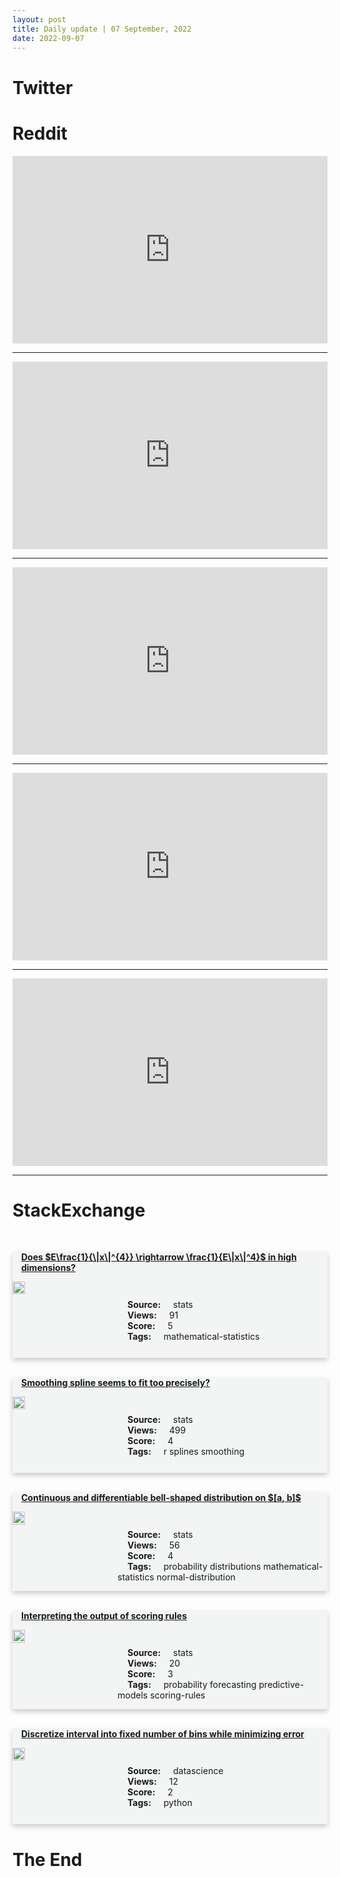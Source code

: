 ```yaml
---
layout: post
title: Daily update | 07 September, 2022
date: 2022-09-07
---
```


<script async src="https://platform.twitter.com/widgets.js" charset="utf-8"></script>


<script src='https://storage.ko-fi.com/cdn/scripts/overlay-widget.js'></script>
<script>
  kofiWidgetOverlay.draw('themldojo', {
    'type': 'floating-chat',
    'floating-chat.donateButton.text': 'Support me',
    'floating-chat.donateButton.background-color': '#f45d22',
    'floating-chat.donateButton.text-color': '#fff'
  });
</script>

# Twitter 

<blockquote class="twitter-tweet"><a href="https://twitter.com/AltCryptoGems/status/1567151397052846081"></a></blockquote>

<blockquote class="twitter-tweet"><a href="https://twitter.com/NickSinghTech/status/1567177144861704193"></a></blockquote>

<blockquote class="twitter-tweet"><a href="https://twitter.com/KirkDBorne/status/1566987453243822080"></a></blockquote>

<blockquote class="twitter-tweet"><a href="https://twitter.com/QuantaMagazine/status/1567188401199235075"></a></blockquote>

<blockquote class="twitter-tweet"><a href="https://twitter.com/MIT/status/1567182147227615233"></a></blockquote>

<blockquote class="twitter-tweet"><a href="https://twitter.com/GoogleAI/status/1567206071084716037"></a></blockquote>

<blockquote class="twitter-tweet"><a href="https://twitter.com/karpathy/status/1567233122252750848"></a></blockquote>

<blockquote class="twitter-tweet"><a href="https://twitter.com/DeepMind/status/1567169247863869441"></a></blockquote>

<blockquote class="twitter-tweet"><a href="https://twitter.com/huggingface/status/1567215942912086019"></a></blockquote>

<blockquote class="twitter-tweet"><a href="https://twitter.com/ylecun/status/1567238096663494658"></a></blockquote>

# Reddit 

<iframe id="reddit-embed" src="https://www.redditmedia.com/r/datascience/comments/x7hh75/anyone_else_noticing_job_postings_are_saying_ds?ref_source=embed&amp;ref=share&amp;embed=true" sandbox="allow-scripts allow-same-origin allow-popups" style="border: none;" height="300" width="100%" scrolling="yes"></iframe>
<hr style="width:100%;text-align:left;margin-left:0">
<iframe id="reddit-embed" src="https://www.redditmedia.com/r/MachineLearning/comments/x79h3f/d_how_do_you_find_your_collaborators_in_ai?ref_source=embed&amp;ref=share&amp;embed=true" sandbox="allow-scripts allow-same-origin allow-popups" style="border: none;" height="300" width="100%" scrolling="yes"></iframe>
<hr style="width:100%;text-align:left;margin-left:0">
<iframe id="reddit-embed" src="https://www.redditmedia.com/r/datasets/comments/x7eeid/health_insurance_companies_may_have_just_dumped_a?ref_source=embed&amp;ref=share&amp;embed=true" sandbox="allow-scripts allow-same-origin allow-popups" style="border: none;" height="300" width="100%" scrolling="yes"></iframe>
<hr style="width:100%;text-align:left;margin-left:0">
<iframe id="reddit-embed" src="https://www.redditmedia.com/r/dataengineering/comments/x705j4/recieved_verbal_offer_for_this_role_listed_as_sql?ref_source=embed&amp;ref=share&amp;embed=true" sandbox="allow-scripts allow-same-origin allow-popups" style="border: none;" height="300" width="100%" scrolling="yes"></iframe>
<hr style="width:100%;text-align:left;margin-left:0">
<iframe id="reddit-embed" src="https://www.redditmedia.com/r/dataengineering/comments/x780h8/can_i_become_a_hybrid_data_scientistengineer?ref_source=embed&amp;ref=share&amp;embed=true" sandbox="allow-scripts allow-same-origin allow-popups" style="border: none;" height="300" width="100%" scrolling="yes"></iframe>
<hr style="width:100%;text-align:left;margin-left:0">

<style>
.card {
box-shadow: 0 4px 8px 0 rgba(0,0,0,0.2);
transition: 0.3s;
width: 100%;
background-color: #F3F4F4;
}
p{
    margin-left:  3em;
    padding-top: 1em;
}
.part2{
    display: grid;
    grid-template-columns: 1fr 3fr;
}
h4{
    margin: 1em;
}

.card:hover {
box-shadow: 0 8px 16px 0 rgba(0,0,0,0.2);
}
b {
padding: 2px 16px;
}
</style>
  
# StackExchange 


  <br>
  <div class="card">
  <h4><a href='https://stats.stackexchange.com/questions/587824/does-e-frac1-x-4-rightarrow-frac1e-x-4-in-high-dimensions'>Does $E\frac{1}{\|x\|^{4}} \rightarrow \frac{1}{E\|x\|^4}$ in high dimensions?</a></h4> 
  <div class="part2">
      <img src="https://cdn.sstatic.net/Sites/stats/Img/apple-touch-icon@2.png?v=344f57aa10cc" alt="Img missing!" style="width:40%">
      <p><b>Source:</b> stats<br><b>Views:</b> 91<br><b>Score:</b> 5<br><b>Tags:</b> <span class="badge badge-dark">mathematical-statistics</span></p> 
  </div>
  </div>
      
  <br>
  <div class="card">
  <h4><a href='https://stats.stackexchange.com/questions/587836/smoothing-spline-seems-to-fit-too-precisely'>Smoothing spline seems to fit too precisely?</a></h4> 
  <div class="part2">
      <img src="https://cdn.sstatic.net/Sites/stats/Img/apple-touch-icon@2.png?v=344f57aa10cc" alt="Img missing!" style="width:40%">
      <p><b>Source:</b> stats<br><b>Views:</b> 499<br><b>Score:</b> 4<br><b>Tags:</b> <span class="badge badge-dark">r</span> <span class="badge badge-dark">splines</span> <span class="badge badge-dark">smoothing</span></p> 
  </div>
  </div>
      
  <br>
  <div class="card">
  <h4><a href='https://stats.stackexchange.com/questions/587912/continuous-and-differentiable-bell-shaped-distribution-on-a-b'>Continuous and differentiable bell-shaped distribution on $[a, b]$</a></h4> 
  <div class="part2">
      <img src="https://cdn.sstatic.net/Sites/stats/Img/apple-touch-icon@2.png?v=344f57aa10cc" alt="Img missing!" style="width:40%">
      <p><b>Source:</b> stats<br><b>Views:</b> 56<br><b>Score:</b> 4<br><b>Tags:</b> <span class="badge badge-dark">probability</span> <span class="badge badge-dark">distributions</span> <span class="badge badge-dark">mathematical-statistics</span> <span class="badge badge-dark">normal-distribution</span></p> 
  </div>
  </div>
      
  <br>
  <div class="card">
  <h4><a href='https://stats.stackexchange.com/questions/587940/interpreting-the-output-of-scoring-rules'>Interpreting the output of scoring rules</a></h4> 
  <div class="part2">
      <img src="https://cdn.sstatic.net/Sites/stats/Img/apple-touch-icon@2.png?v=344f57aa10cc" alt="Img missing!" style="width:40%">
      <p><b>Source:</b> stats<br><b>Views:</b> 20<br><b>Score:</b> 3<br><b>Tags:</b> <span class="badge badge-dark">probability</span> <span class="badge badge-dark">forecasting</span> <span class="badge badge-dark">predictive-models</span> <span class="badge badge-dark">scoring-rules</span></p> 
  </div>
  </div>
      
  <br>
  <div class="card">
  <h4><a href='https://datascience.stackexchange.com/questions/114170/discretize-interval-into-fixed-number-of-bins-while-minimizing-error'>Discretize interval into fixed number of bins while minimizing error</a></h4> 
  <div class="part2">
      <img src="https://cdn.sstatic.net/Sites/datascience/Img/apple-touch-icon@2.png?v=1c36463984b3" alt="Img missing!" style="width:40%">
      <p><b>Source:</b> datascience<br><b>Views:</b> 12<br><b>Score:</b> 2<br><b>Tags:</b> <span class="badge badge-dark">python</span></p> 
  </div>
  </div>
      
# The End